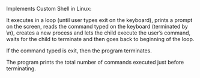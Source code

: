 Implements Custom Shell in Linux:

It executes in a loop (until user types exit on the keyboard), prints a prompt on the screen, reads the command typed on the keyboard (terminated by \n), creates a new process and lets the child execute the user’s command, waits for the child to terminate and then goes back to beginning of the loop.

If the command typed is exit, then the program terminates.

The program prints the total number of commands executed just before terminating.

